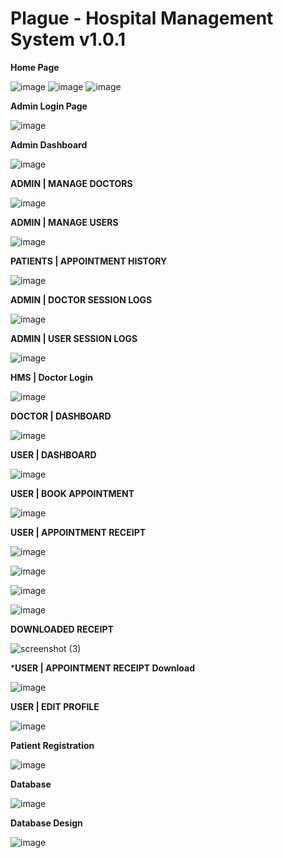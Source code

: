 # Plague - Hospital Management System v1.0.1


**Home Page**

![image](https://github.com/Karthikg1908/Hospital-Management-System/assets/86306862/9c96ffcb-2bef-484b-a996-548fde802a26)
![image](https://github.com/Karthikg1908/Hospital-Management-System/assets/86306862/f960b36c-a726-4e02-8416-0284d2f1f9e9)
![image](https://github.com/Karthikg1908/Hospital-Management-System/assets/86306862/4c583894-e124-4606-a971-c9925bdf23ad)

**Admin Login Page**

![image](https://github.com/Karthikg1908/Hospital-Management-System/assets/86306862/52b69f80-9912-418b-b6e0-df47c4c2447c)

**Admin Dashboard**

![image](https://github.com/Karthikg1908/Hospital-Management-System/assets/86306862/439231fb-ee57-4e7f-8625-586436866e1b)

**ADMIN | MANAGE DOCTORS**

![image](https://github.com/Karthikg1908/Hospital-Management-System/assets/86306862/8909c579-3ac2-46c0-a7d4-f7f323d23ebc)

**ADMIN | MANAGE USERS**

![image](https://github.com/Karthikg1908/Hospital-Management-System/assets/86306862/d7e1b1e4-813f-4742-9cbf-32a94a4749ac)

**PATIENTS | APPOINTMENT HISTORY**

![image](https://github.com/Karthikg1908/Hospital-Management-System/assets/86306862/b01f5276-f3e7-4318-90a5-3b86b3f77efb)

**ADMIN | DOCTOR SESSION LOGS**

![image](https://github.com/Karthikg1908/Hospital-Management-System/assets/86306862/78b3771a-8c40-483d-9fc1-e308cf993c63)

**ADMIN | USER SESSION LOGS**

![image](https://github.com/Karthikg1908/Hospital-Management-System/assets/86306862/da39ced7-edd0-4fd3-b3ee-452f1f29f8c3)

**HMS | Doctor Login**

![image](https://github.com/Karthikg1908/Hospital-Management-System/assets/86306862/93fcb022-7966-462d-bf74-986fc719da56)

**DOCTOR | DASHBOARD**

![image](https://github.com/Karthikg1908/Hospital-Management-System/assets/86306862/eae4aaad-e92a-4cce-91f7-a9730eef90a2)

**USER | DASHBOARD**

![image](https://github.com/Karthikg1908/Hospital-Management-System/assets/86306862/2e881744-4ad4-4cc3-b5c0-c120e6f86933)

**USER | BOOK APPOINTMENT**

![image](https://github.com/Karthikg1908/Hospital-Management-System/assets/86306862/46581076-eaba-4538-a868-8a445642d015)

**USER | APPOINTMENT RECEIPT**

![image](https://github.com/Karthikg1908/Hospital-Management-System/assets/86306862/e054e4de-3775-4c69-8dac-03ca4b45522e)

![image](https://github.com/Karthikg1908/Hospital-Management-System/assets/86306862/7e241d03-f6e1-4cca-bcff-69588ab3a206)

![image](https://github.com/Karthikg1908/Hospital-Management-System/assets/86306862/481f73a6-a5a1-4f38-87e3-dcab6d5f446b)

![image](https://github.com/Karthikg1908/Hospital-Management-System/assets/86306862/07219741-63a4-4702-b7fb-a262a8889079)

**DOWNLOADED RECEIPT**

![screenshot (3)](https://github.com/Karthikg1908/Hospital-Management-System/assets/86306862/ffa17dde-3bea-4b9d-bcd0-982cca0ab6c4)


***USER | APPOINTMENT RECEIPT Download**

![image](https://github.com/Karthikg1908/Hospital-Management-System/assets/86306862/806626c2-68d8-4bfd-b5e2-6a46c1c107ed)

**USER | EDIT PROFILE**

![image](https://github.com/Karthikg1908/Hospital-Management-System/assets/86306862/d792c517-1fb9-492b-9ebf-7ec940b07c18)

**Patient Registration**

![image](https://github.com/Karthikg1908/Hospital-Management-System/assets/86306862/7680678d-cdcb-45ea-a7b3-729d7654dfb9)

**Database**

![image](https://github.com/Karthikg1908/Hospital-Management-System/assets/86306862/d90bfd30-fbc8-4206-832c-2eb685f43307)

**Database Design**

![image](https://github.com/Karthikg1908/Hospital-Management-System/assets/86306862/71e01826-2737-4491-8020-497922f60a3a)
